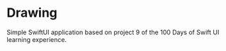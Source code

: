 # Drawing
Simple SwiftUI application based on project 9 of the 100 Days of Swift UI learning experience.

